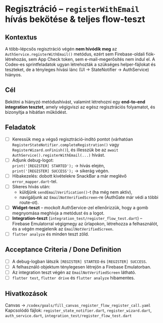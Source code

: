 # Regisztráció – `registerWithEmail` hívás bekötése & teljes flow-teszt

## Kontextus  
A több-lépcsős regisztráció végén **nem hívódik meg** az `AuthService.registerWithEmail()` metódus, ezért sem Firebase-oldali fiók-létrehozás, sem App Check token, sem e-mail-megerősítés nem indul el. A Codex-es sprintfeladatok ugyan létrehozták a szükséges helper-fájlokat és teszteket, de a tényleges hívási lánc (UI → StateNotifier → AuthService) hiányos.  

## Cél  
Bekötni a hiányzó metódushívást, valamint létrehozni egy **end-to-end integration tesztet**, amely végigviszi az egész regisztrációs folyamatot, és bizonyítja a hibátlan működést.

## Feladatok  
- [ ] Keressük meg a végső regisztráció-indító pontot (várhatóan `RegisterStateNotifier.completeRegistration()` vagy `RegisterWizard.onFinish()`), és illesszük be az `await AuthService().registerWithEmail(...)` hívást.  
- [ ] Adjunk debug-logot:  
  `print('[REGISTER] STARTED');` → hívás elején,  
  `print('[REGISTER] SUCCESS');` → sikerág végén.  
- [ ] Hibakezelés: dobott kivételekre SnackBar a már meglévő `error_mapper.dart`-tel.  
- [ ] Sikeres hívás után:  
  - küldjünk `sendEmailVerification()`-t (ha még nem aktív),  
  - navigáljunk az `EmailNotVerifiedScreen`-re (AuthGate már védi a többi route-ot).  
- [ ] **Widget-teszt** – mockolt AuthService-zel ellenőrizzük, hogy a gomb megnyomása meghívja a metódust és a logot.  
- [ ] **Integration-teszt** (`integration_test/register_flow_test.dart`) – Firebase Emulatorral végigmegy az űrlapokon, létrehozza a felhasználót, és a végén megjelenik az `EmailNotVerifiedScreen`.  
- [ ] `flutter analyze` és minden teszt zöld.

## Acceptance Criteria / Done Definition  
- [ ] A debug-logban látszik `[REGISTER] STARTED` és `[REGISTER] SUCCESS`.  
- [ ] A felhasználó objektum ténylegesen létrejön a Firebase Emulatorban.  
- [ ] Az integration teszt végén az `EmailNotVerifiedScreen` látható.  
- [ ] `flutter test`, `flutter drive` és `flutter analyze` hibamentes.  

## Hivatkozások  
Canvas → `/codex/goals/fill_canvas_register_flow_register_call.yaml`  
Kapcsolódó fájlok: `register_state_notifier.dart`, `register_wizard.dart`, `auth_service.dart`, `integration_test/register_flow_test.dart`
